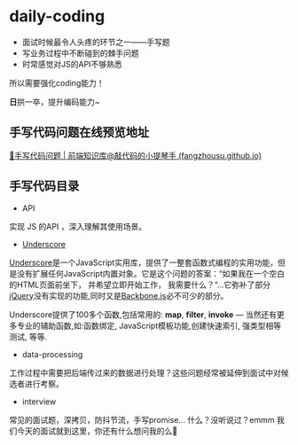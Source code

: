 # daily-coding

- 面试时候最令人头疼的环节之一——手写题
- 写业务过程中不断碰到的棘手问题
- 时常感觉对JS的API不够熟悉

所以需要强化coding能力！

**日**拱一卒，提升编码能力~

## 手写代码问题在线预览地址

[🐲手写代码问题 | 前端知识库@敲代码的小提琴手 (fangzhousu.github.io)](https://fangzhousu.github.io/frontend-knowledge-base/knowledgeBase/coding.html)

## 手写代码目录

- API

实现 JS 的API ，深入理解其使用场景。

- [Underscore](https://underscorejs.net/)

[Underscore](http://github.com/jashkenas/underscore/)是一个JavaScript实用库，提供了一整套函数式编程的实用功能，但是没有扩展任何JavaScript内置对象。它是这个问题的答案：“如果我在一个空白的HTML页面前坐下， 并希望立即开始工作， 我需要什么？“...它弥补了部分[jQuery](http://docs.jquery.com/)没有实现的功能,同时又是[Backbone.js](http://www.backbonejs.com.cn/)必不可少的部分。

Underscore提供了100多个函数,包括常用的: **map**, **filter**, **invoke** — 当然还有更多专业的辅助函数,如:函数绑定, JavaScript模板功能,创建快速索引, 强类型相等测试, 等等.

- data-processing

工作过程中需要把后端传过来的数据进行处理？这些问题经常被延伸到面试中对候选者进行考察。

- interview

常见的面试题，深拷贝，防抖节流，手写promise… 什么？没听说过？emmm 我们今天的面试就到这里，你还有什么想问我的么🙂

